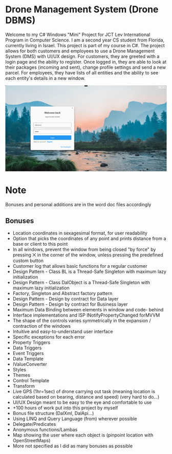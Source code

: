 # Drone Management System (Drone DBMS)
Welcome to my C# Windows "Mini" Project for JCT Lev International Program in Computer Science. I am a second year CS student from Florida, currently living in Israel. This project is part of my course in C#. The project allows for both customers and employees to use a Drone Management System (DMS) with UI/UX design. For customers, they are greeted with a login page and the ability to register. Once logged in, they are able to look at their packages (incoming and sent), change profile settings and send a new parcel. For employees, they have lists of all entities and the ability to see each entity's details in a new window.

![image](https://github.com/edenpro2/DroneManagementSystem/blob/main/PL/Resources/mainwindow.png?raw=true)

# Note
Bonuses and personal additions are in the word doc files accordingly

## Bonuses
* Location coordinates in sexagesimal format, for user readability
* Option that picks the coordinates of any point and prints distance
from a base or client to this point
* In all windows, prevent the window from being closed "by force" by
pressing ⨉ in the corner of the window, unless pressing the predefined
custom button
* Customer log that allows basic functions for a regular customer
* Design Pattern - Class BL is a Thread-Safe Singleton with maximum
lazy initialization
* Design Pattern - Class DalObject is a Thread-Safe Singleton with
maximum lazy initialization
* Factory, Singleton and Abstract factory pattern
* Design Pattern - Design by contract for Data layer
* Design Pattern - Design by contract for Business layer
* Maximum Data Binding between elements in window and code-
behind
* Interface implementations and ISP INotifyPropertyChanged forMVVM
* The shape of the controls varies symmetrically in the expansion /
contraction of the windows
* Intuitive and easy-to-understand user interface
* Specific exceptions for each error
* Property Triggers
* Data Triggers
* Event Triggers
* Data Template
* IValueConverter
* Styles
* Themes
* Control Template
* Transform
* Live GPS (1hr=1sec) of drone carrying out task (meaning location is calculated based on bearing, distance and speed) (very hard to do...)
* UI/UX Design meant to be easy to the eye and comfortable to use
* +100 hours of work put into this project by myself
* Bonus file structure (DalXml, DalApi...)
* Using LINQ and Query Language (from) wherever possible 
* Delegate/Predicates
* Anonymous functions/Lambas
* Map showing the user where each object is (pinpoint location with OpenStreetMaps)
* More not specified as I did as many bonuses as possible
